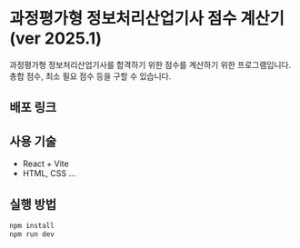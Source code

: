 # 과정평가형 정보처리산업기사 점수 계산기(ver 2025.1)
과정평가형 정보처리산업기사를 합격하기 위한 점수를 계산하기 위한 프로그램입니다.
총합 점수, 최소 필요 점수 등을 구할 수 있습니다.

## 배포 링크


## 사용 기술
- React + Vite
- HTML, CSS ... 

## 실행 방법
```bash
npm install
npm run dev
